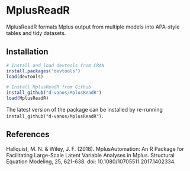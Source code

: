 # MplusReadR

MplusReadR formats Mplus output from multiple models into APA-style tables and tidy datasets.

## Installation
```R
# Install and load devtools from CRAN 
install.packages("devtools")
load(devtools)

# Install MplusReadR from Github 
install_github("d-vanos/MplusReadR")
load(MplusReadR)
```
The latest version of the package can be installed by re-running `install_github("d-vanos/MplusReadR")`. 

## References
Hallquist, M. N. & Wiley, J. F. (2018). MplusAutomation: An R Package for Facilitating Large-Scale Latent Variable Analyses in Mplus. Structural Equation Modeling, 25, 621-638. doi: 10.1080/10705511.2017.1402334.
